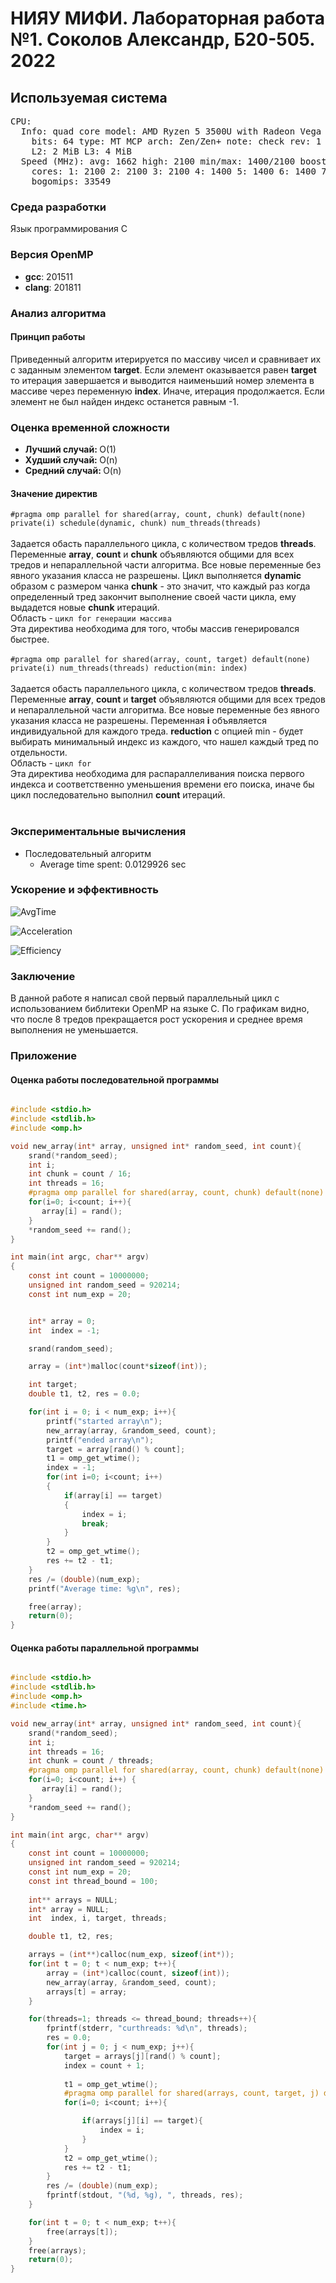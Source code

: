 <h1>НИЯУ МИФИ. Лабораторная работа №1. Соколов Александр, Б20-505. 2022</h1>

<h2>Используемая система</h2>

<pre>CPU:
  Info: quad core model: AMD Ryzen 5 3500U with Radeon Vega Mobile Gfx
    bits: 64 type: MT MCP arch: Zen/Zen+ note: check rev: 1 cache: L1: 384 KiB
    L2: 2 MiB L3: 4 MiB
  Speed (MHz): avg: 1662 high: 2100 min/max: 1400/2100 boost: enabled
    cores: 1: 2100 2: 2100 3: 2100 4: 1400 5: 1400 6: 1400 7: 1400 8: 1400
    bogomips: 33549
</pre>
<h3>Среда разработки</h3>
<p>Язык программирования C</p>
<h3>Версия OpenMP</h3>
<ul>
    <li><b>gcc</b>:   201511</li>
    <li><b>clang</b>: 201811</li>
</ul>

<h3>Анализ алгоритма</h3>
<h4>Принцип работы</h4>
Приведенный алгоритм итерируется по массиву чисел и сравнивает их с заданным элементом <b>target</b>. Если элемент оказывается равен <b>target</b> то итерация завершается и выводится наименьший номер элемента в массиве через переменную <b>index</b>. Иначе, итерация продолжается. Если элемент не был найден индекс останется равным -1.
<h3>Оценка временной сложности</h3>
<ul>
  <li><b>Лучший случай: </b>O(1)</li>
  <li><b>Худший случай: </b>O(n)</li>
  <li><b>Средний случай: </b>O(n)</li>
</ul>
<h4>Значение директив</h4>
<code>#pragma omp parallel for shared(array, count, chunk) default(none) private(i) schedule(dynamic, chunk) num_threads(threads)
</code><br>
Задается обасть параллельного цикла, с количеством тредов <b>threads</b>. Переменные <b>array</b>, <b>count</b> и <b>chunk</b> объявляются общими для всех тредов и непараллельной части алгоритма. Все новые переменные без явного указания класса не разрешены. Цикл выполняется <b>dynamic</b> образом с размером чанка <b>chunk</b> - это значит, что каждый раз когда определенный тред закончит выполнение своей части цикла, ему выдадется новые <b>chunk</b> итераций.<br>
Область - <code>цикл for генерации массива</code><br>
Эта директива необходима для того, чтобы массив генерировался быстрее.<br><br>
<code>#pragma omp parallel for shared(array, count, target) default(none) private(i) num_threads(threads) reduction(min: index)
</code><br>
Задается обасть параллельного цикла, с количеством тредов <b>threads</b>. Переменные <b>array</b>, <b>count</b> и <b>target</b> объявляются общими для всех тредов и непараллельной части алгоритма. Все новые переменные без явного указания класса не разрешены. Переменная <b>i</b> объявляется индивидуальной для каждого треда. <b>reduction</b> с опцией min - будет выбирать минимальный индекс из каждого, что нашел каждый тред по отдельности.<br>
Область - <code>цикл for</code><br>
Эта директива необходима для распараллеливания поиска первого индекса и соответственно уменьшения времени его поиска, иначе бы цикл последовательно выполнил <b>count</b> итераций.<br><br>

<h3>Экспериментальные вычисления</h3>
<ul>
    <li>
        Последовательный алгоритм
        <ul>
            <li>Average time spent: 0.0129926 sec</li>
        </ul>
    </li>
</ul>
<h3>Ускорение и эффективность</h3>

![AvgTime](https://user-images.githubusercontent.com/75146596/193953611-cfcf4d9d-df83-4dad-8567-d756af08bc90.png)

![Acceleration](https://user-images.githubusercontent.com/75146596/193953618-54c51c82-7579-40b9-8274-2fe4ab1286be.png)

![Efficiency](https://user-images.githubusercontent.com/75146596/193953624-b0bd0b17-b09c-4088-8fee-bbc1f9ff22e7.png)


<h3>Заключение</h3>
В данной работе я написал свой первый параллельный цикл с использованием библитеки OpenMP на языке C. По графикам видно, что после 8 тредов прекращается рост ускорения и среднее время выполнения не уменьшается.
<h3>Приложение</h3>
<h4>Оценка работы последовательной программы</h4>

```c

#include <stdio.h>
#include <stdlib.h>
#include <omp.h>

void new_array(int* array, unsigned int* random_seed, int count){
    srand(*random_seed);
    int i;
    int chunk = count / 16;
    int threads = 16;
    #pragma omp parallel for shared(array, count, chunk) default(none) private(i) schedule(dynamic, chunk) num_threads(threads)
    for(i=0; i<count; i++){ 
       array[i] = rand(); 
    }
    *random_seed += rand();
}

int main(int argc, char** argv)
{
    const int count = 10000000;   
    unsigned int random_seed = 920214;
    const int num_exp = 20;


    int* array = 0;              
    int  index = -1;            

    srand(random_seed);

    array = (int*)malloc(count*sizeof(int));

    int target; 
    double t1, t2, res = 0.0;

    for(int i = 0; i < num_exp; i++){
        printf("started array\n");
        new_array(array, &random_seed, count);
        printf("ended array\n");
        target = array[rand() % count];
        t1 = omp_get_wtime();
        index = -1;
        for(int i=0; i<count; i++)
        {
            if(array[i] == target)
            {
                index = i;
                break;
            }
        }
        t2 = omp_get_wtime();
        res += t2 - t1;
    }
    res /= (double)(num_exp);
    printf("Average time: %g\n", res);

    free(array);
    return(0);
}

```

<h4>Оценка работы параллельной программы</h4>

```c

#include <stdio.h>
#include <stdlib.h>
#include <omp.h>
#include <time.h>

void new_array(int* array, unsigned int* random_seed, int count){
    srand(*random_seed);
    int i;
    int threads = 16;
    int chunk = count / threads;
    #pragma omp parallel for shared(array, count, chunk) default(none) private(i) schedule(dynamic, chunk) num_threads(threads)
    for(i=0; i<count; i++) { 
       array[i] = rand(); 
    }
    *random_seed += rand();
}

int main(int argc, char** argv)
{
    const int count = 10000000;
    unsigned int random_seed = 920214;
    const int num_exp = 20;
    const int thread_bound = 100;
    
    int** arrays = NULL;
    int* array = NULL;
    int  index, i, target, threads;

    double t1, t2, res;

    arrays = (int**)calloc(num_exp, sizeof(int*));
    for(int t = 0; t < num_exp; t++){
        array = (int*)calloc(count, sizeof(int));
        new_array(array, &random_seed, count);
        arrays[t] = array;
    }

    for(threads=1; threads <= thread_bound; threads++){
        fprintf(stderr, "curthreads: %d\n", threads);
        res = 0.0;
        for(int j = 0; j < num_exp; j++){
            target = arrays[j][rand() % count];
            index = count + 1; 
            
            t1 = omp_get_wtime();
            #pragma omp parallel for shared(arrays, count, target, j) default(none) private(i) num_threads(threads) reduction(min: index)
            for(i=0; i<count; i++){

                if(arrays[j][i] == target){
                    index = i;
                }
            }
            t2 = omp_get_wtime();
            res += t2 - t1;
        }
        res /= (double)(num_exp);
        fprintf(stdout, "(%d, %g), ", threads, res);
    }

    for(int t = 0; t < num_exp; t++){
        free(arrays[t]);
    }
    free(arrays);
    return(0);
}

```
